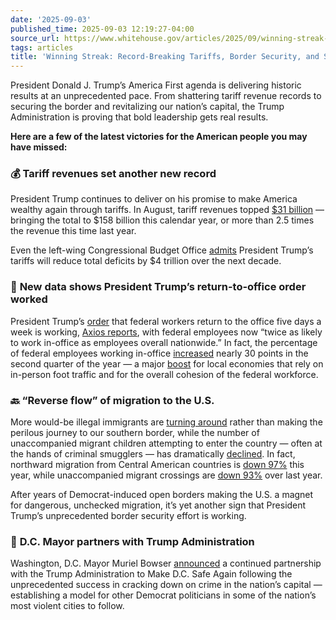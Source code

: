```yaml
---
date: '2025-09-03'
published_time: 2025-09-03 12:19:27-04:00
source_url: https://www.whitehouse.gov/articles/2025/09/winning-streak-record-breaking-tariffs-border-security-and-safer-cities/
tags: articles
title: 'Winning Streak: Record-Breaking Tariffs, Border Security, and Safer Cities'
---
```

 
President Donald J. Trump’s America First agenda is delivering historic
results at an unprecedented pace. From shattering tariff revenue records
to securing the border and revitalizing our nation’s capital, the Trump
Administration is proving that bold leadership gets real results.

**Here are a few of the latest victories for the American people you may
have missed:**

### **💰** **Tariff revenues set another new record**

President Trump continues to deliver on his promise to make America
wealthy again through tariffs. In August, tariff revenues topped [$31
billion](https://x.com/SecScottBessent/status/1963006523300258208) —
bringing the total to $158 billion this calendar year, or more than 2.5
times the revenue this time last year.

Even the left-wing Congressional Budget Office
[admits](https://www.whitehouse.gov/articles/2025/08/icymi-tariffs-will-reduce-deficit-by-4-trillion/)
President Trump’s tariffs will reduce total deficits by $4 trillion over
the next decade.

### **💼** **New data shows President Trump’s return-to-office order worked**

President
Trump’s [order](https://www.whitehouse.gov/presidential-actions/2025/01/return-to-in-person-work/) that
federal workers return to the office five days a week is working, [Axios
reports](https://www.axios.com/2025/09/03/trump-return-to-office-federal-workers),
with federal employees now “twice as likely to work in-office as
employees overall nationwide.” In fact, the percentage of federal
employees working in-office
[increased](https://www.gallup.com/workplace/694361/hybrid-work-retreat-barely.aspx)
nearly 30 points in the second quarter of the year — a major
[boost](https://www.dcnewsnow.com/news/local-news/washington-dc/downtown-dc-businesses-celebrate-federal-return-to-office-policy/)
for local economies that rely on in-person foot traffic and for the
overall cohesion of the federal workforce.

### **🔙** **“Reverse flow” of migration to the U.S.**

More would-be illegal immigrants are [turning
around](https://www.washingtonpost.com/world/2025/08/29/migration-venezuela-darien-gap-trump-colombia/c95ef74c-84e0-11f0-a8f4-28ba053d904b_story.html)
rather than making the perilous journey to our southern border, while
the number of unaccompanied migrant children attempting to enter the
country — often at the hands of criminal smugglers — has dramatically
[declined](https://www.breitbart.com/immigration/2025/09/02/trumps-deputies-shrink-unaccompanied-alien-children-border-loophole/).
In fact, northward migration from Central American countries is [down
97%](https://www.washingtonpost.com/world/2025/08/29/migration-venezuela-darien-gap-trump-colombia/c95ef74c-84e0-11f0-a8f4-28ba053d904b_story.html#:~:text=Friday%E2%80%99s%20report%2C%20published%20with%20support%20of%20the%20U.N.%20High%20Commissioner%20for%20Human%20Rights%2C%20said%20that%20northward%20migration%20had%20dropped%2097%25%20this%20year.)
this year, while unaccompanied migrant crossings are [down
93%](https://www.breitbart.com/immigration/2025/09/02/trumps-deputies-shrink-unaccompanied-alien-children-border-loophole/)
over last year.

After years of Democrat-induced open borders making the U.S. a magnet
for dangerous, unchecked migration, it’s yet another sign that President
Trump’s unprecedented border security effort is working.

### **🤝** **D.C. Mayor partners with Trump Administration**

Washington, D.C. Mayor Muriel Bowser
[announced](https://www.dailysignal.com/2025/09/02/democrat-dc-mayor-announces-unlikely-alliance-trump-fight-crime/)
a continued partnership with the Trump Administration to Make D.C. Safe
Again following the unprecedented success in cracking down on crime in
the nation’s capital — establishing a model for other Democrat
politicians in some of the nation’s most violent cities to follow.
